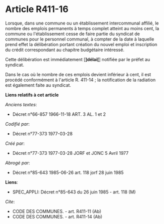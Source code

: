 # Article R411-16

Lorsque, dans une commune ou un établissement intercommunal affilié, le nombre des emplois permanents à temps complet atteint
au moins cent, la commune ou l'établissement cesse de faire partie du syndicat de communes pour le personnel communal, à
compter de la date à laquelle prend effet la délibération portant création du nouvel emploi et inscription du crédit
correspondant au chapitre budgétaire intéressé.

Cette délibération est immédiatement [**]délai[**] notifiée par le préfet au syndicat.

Dans le cas où le nombre de ces emplois devient inférieur à cent, il est procédé conformément à l'article R. 411-14 ; la
notification de la radiation est également faite au syndicat.

**Liens relatifs à cet article**

_Anciens textes_:

  - Décret n°66-857 1966-11-18 ART. 3 AL. 1 et 2

_Codifié par_:

  - Décret n°77-373 1977-03-28

_Créé par_:

  - Décret n°77-373 1977-03-28 JORF et JONC 5 Avril 1977

_Abrogé par_:

  - Décret n°85-643 1985-06-26 art. 118 jorf 28 juin 1985

**Liens**:

  - SPEC_APPLI: Décret n°85-643 du 26 juin 1985 - art. 118 (M)

_Cite_:

  - CODE DES COMMUNES. - art. R411-11 (Ab)
  - CODE DES COMMUNES. - art. R411-14 (Ab)
